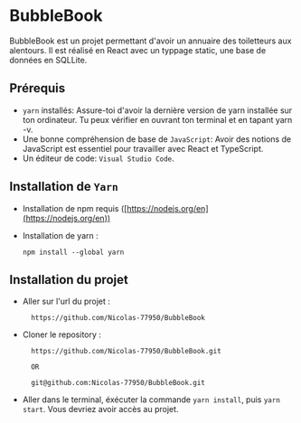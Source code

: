 # BubbleBook
BubbleBook est un projet permettant d'avoir un annuaire des toiletteurs aux alentours. Il est réalisé en React avec un typpage static, une base de données en SQLLite.

## Prérequis

-   `yarn` installés: Assure-toi d'avoir la dernière version de yarn installée sur ton ordinateur. Tu peux vérifier en ouvrant ton terminal et en tapant yarn -v.   
-   Une bonne compréhension de base de `JavaScript`: Avoir des notions de JavaScript est essentiel pour travailler avec React et TypeScript.   
-   Un éditeur de code: `Visual Studio Code`.

## Installation de `Yarn`

-   Installation de npm requis ([https://nodejs.org/en](https://nodejs.org/en))
-   Installation de yarn :

		npm install --global yarn

## Installation du projet

- Aller sur l'url du projet :

		https://github.com/Nicolas-77950/BubbleBook

- Cloner le repository : 

		https://github.com/Nicolas-77950/BubbleBook.git
		
		OR
		
		git@github.com:Nicolas-77950/BubbleBook.git

- Aller dans le terminal, éxécuter la commande `yarn install`, puis `yarn start`. Vous devriez avoir accès au projet.